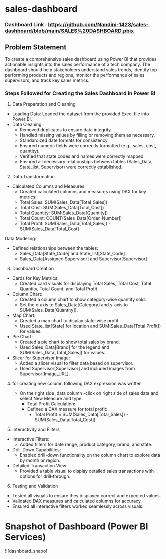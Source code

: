 # sales-dashboard

### Dashboard Link : https://github.com/Nandini-1423/sales-dashboard/blob/main/SALES%20DASHBOARD.pbix

## Problem Statement

To create a comprehensive sales dashboard using Power BI that provides actionable insights into the sales performance of a tech company. The dashboard should help stakeholders understand sales trends, identify top-performing products and regions, monitor the performance of sales supervisors, and track key sales metrics.

### Steps Followed for Creating the Sales Dashboard in Power BI

1. Data Preparation and Cleaning
- Loading Data: Loaded the dataset from the provided Excel file 
   into Power BI.
- Data Cleaning:
  - Removed duplicates to ensure data integrity.
  - Handled missing values by filling or removing them as 
     necessary.
  - Standardized date formats for consistency.
  - Ensured numeric fields were correctly formatted (e.g., sales, 
    cost, quantity).
  - Verified that state codes and names were correctly mapped.
  - Ensured all necessary relationships between tables 
       (Sales_Data, State_list, Supervisor) were correctly 
     established.
    
2. Data Transformation
- Calculated Columns and Measures:
  - Created calculated columns and measures using DAX for key metrics:
   - Total Sales: SUM(Sales_Data[Total_Sales])
   - Total Cost: SUM(Sales_Data[Total_Cost])
   - Total Quantity: SUM(Sales_Data[Quantity])
   - Total Count: COUNT(Sales_Data[Order_Number])
   - Total Profit: SUM(Sales_Data[Total_Sales]) - 
       SUM(Sales_Data[Total_Cost]
    
 Data Modeling:
 - Defined relationships between the tables:
   - Sales_Data[State_Code] and State_list[State_Code]
   - Sales_Data[Assigned Supervisor] and Supervisor[Supervisor]
  

3. Dashboard Creation
  - Cards for Key Metrics:
    - Created card visuals for displaying Total Sales, Total Cost, Total Quantity, Total Count, and Total Profit.
  - Column Chart:
    - Created a column chart to show category-wise quantity sold.
    - Set the x-axis to Sales_Data[Category] and y-axis to SUM(Sales_Data[Quantity]).
  - Map Chart:
    - Created a map chart to display state-wise profit.
    - Used State_list[State] for location and SUM(Sales_Data[Total Profit]) for values.
  - Pie Chart:
    - Created a pie chart to show total sales by brand.
    - Used Sales_Data[Brand] for the legend and SUM(Sales_Data[Total_Sales]) for values.
  - Slicer for Supervisor Image:
    - Added a slicer visual to filter data based on supervisor.
    - Used Supervisor[Supervisor] and included images from Supervisor[Image_URL].
     
4. for creating new column following DAX expression was written
   - On the right side ,data column -click on right side of sales data and select New Measure and type:
     - Total Profit Calculation:
     -  Defined a DAX measure for total profit:
        - Total Profit = SUM(Sales_Data[Total_Sales]) - SUM(Sales_Data[Total_Cost])

5. Interactivity and Filters
- Interactive Filters:
  - Added filters for date range, product category, brand, and state.
- Drill-Down Capabilities:
  - Enabled drill-down functionality on the column chart to explore data by month or region.
- Detailed Transaction View:
  - Provided a table visual to display detailed sales transactions with options for drill-through.
    
6. Testing and Validation
  - Tested all visuals to ensure they displayed correct and expected values.
  - Validated DAX measures and calculated columns for accuracy.
  - Ensured all interactive filters worked seamlessly across visuals.

# Snapshot of Dashboard (Power BI Services)
!![dashboard_snapo]


